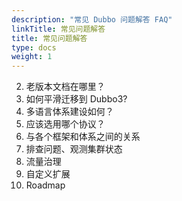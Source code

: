 ```yaml
---
description: "常见 Dubbo 问题解答 FAQ"
linkTitle: 常见问题解答
title: 常见问题解答
type: docs
weight: 1
---
```




2. 老版本文档在哪里？
3. 如何平滑迁移到 Dubbo3?
4. 多语言体系建设如何？
5. 应该选用哪个协议？
6. 与各个框架和体系之间的关系
7. 排查问题、观测集群状态 
8. 流量治理
9. 自定义扩展
10. Roadmap